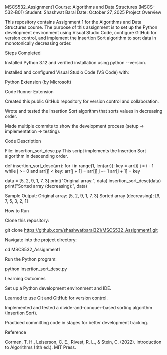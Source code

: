 MSCS532_Assignment1
Course: Algorithms and Data Structures (MSCS-532-B01)
Student: Shashwat Baral
Date: October 27, 2025
Project Overview

This repository contains Assignment 1 for the Algorithms and Data Structures course.
The purpose of this assignment is to set up the Python development environment using Visual Studio Code, configure GitHub for version control, and implement the Insertion Sort algorithm to sort data in monotonically decreasing order.

Steps Completed

Installed Python 3.12 and verified installation using python --version.

Installed and configured Visual Studio Code (VS Code) with:

Python Extension (by Microsoft)

Code Runner Extension

Created this public GitHub repository for version control and collaboration.

Wrote and tested the Insertion Sort algorithm that sorts values in decreasing order.

Made multiple commits to show the development process (setup → implementation → testing).

Code Description

File: insertion_sort_desc.py
This script implements the Insertion Sort algorithm in descending order.

def insertion_sort_desc(arr):
    for i in range(1, len(arr)):
        key = arr[i]
        j = i - 1
        while j >= 0 and arr[j] < key:
            arr[j + 1] = arr[j]
            j -= 1
        arr[j + 1] = key

data = [5, 2, 9, 1, 7, 3]
print("Original array:", data)
insertion_sort_desc(data)
print("Sorted array (decreasing):", data)

Sample Output:
Original array: [5, 2, 9, 1, 7, 3]
Sorted array (decreasing): [9, 7, 5, 3, 2, 1]

How to Run

Clone this repository:

git clone https://github.com/shashwatbaral321/MSCS532_Assignment1.git


Navigate into the project directory:

cd MSCS532_Assignment1


Run the Python program:

python insertion_sort_desc.py

Learning Outcomes

Set up a Python development environment and IDE.

Learned to use Git and GitHub for version control.

Implemented and tested a divide-and-conquer-based sorting algorithm (Insertion Sort).

Practiced committing code in stages for better development tracking.

Reference

Cormen, T. H., Leiserson, C. E., Rivest, R. L., & Stein, C. (2022). Introduction to Algorithms (4th ed.). MIT Press.
